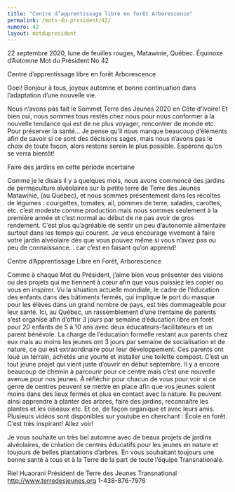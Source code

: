 ```yaml
---
title: "Centre d’apprentissage libre en forêt Arborescence"
permalink: /mots-du-president/42/
numero: 42
layout: motdupresident
---
```

22 septembre 2020, lune de feuilles rouges, Matawinie, Québec.
Équinoxe d’Automne
Mot du Président No 42

Centre d’apprentissage libre en forêt Arborescence

Goei! Bonjour à tous, joyeux automne et bonne continuation dans
l’adaptation d’une nouvelle vie.

Nous n’avons pas fait le Sommet Terre des Jeunes 2020 en Côte d’Ivoire!
Et bien oui, nous sommes tous restés chez nous pour nous conformer à la
nouvelle tendance qui est de ne plus voyager, rencontrer de monde etc. Pour
préserver la santé… Je pense qu’il nous manque beaucoup d’éléments
afin de savoir si ce sont des décisions sages, mais nous n’avons pas le
choix de toute façon, alors restons serein le plus possible. Espérons
qu’on se verra bientôt!

Faire des jardins en cette période incertaine

Comme je le disais il y a quelques mois, nous avons commencé des jardins de
permaculture alvéolaires sur la petite terre de Terre des Jeunes Matawinie,
(au Québec), et nous sommes présentement dans les récoltes de légumes :
courgettes, tomates, ail, pommes de terre, salades, carottes, etc. c’est
modeste comme production mais nous sommes seulement à la première année et
c’est normal au début de ne pas avoir de gros rendement. C’est plus
qu’agréable de sentir un peu d’autonomie alimentaire surtout dans les
temps qui courent. Je vous encourage vivement à faire votre jardin
alvéolaire dès que vous pouvez même si vous n’avez pas ou peu de
connaissance… car c’est en faisant qu’on apprend!

Centre d’Apprentissage Libre en Forêt, Arborescence

Comme à chaque Mot du Président, j’aime bien vous présenter des visions
ou des projets qui me tiennent à cœur afin que vous puissiez les copier ou
vous en inspirer.
Vu la situation actuelle mondiale, le cadre de l’éducation des enfants
dans des bâtiments fermés, qui implique le port du masque pour les élèves
dans un grand nombre de pays, est très dommageable pour leur santé.
Ici, au Québec, un rassemblement d’une trentaine de parents s’est
organisé afin d’offrir 3 jours par semaine d’éducation libre en forêt
pour 20 enfants de 5 à 10 ans avec deux éducateurs-facilitateurs et un
parent bénévole. La charge de l’éducation formelle restant aux parents
chez eux mais au moins les jeunes ont 3 jours par semaine de socialisation et
de nature, ce qui est extraordinaire pour leur développement. Ces parents
ont loué un terrain, achetés une yourte et installer une toilette compost.
C’est un tout jeune projet qui vient juste d’ouvrir en début septembre.
Il y a encore beaucoup de chemin à parcourir pour ce centre mais c’est une
nouvelle avenue pour nos jeunes. À réfléchir pour chacun de vous pour voir
si ce genre de centres peuvent se mettre en place afin que vos jeunes soient
moins dans des lieux fermés et plus en contact avec la nature. Ils peuvent
ainsi apprendre à planter des arbres, faire des jardins, reconnaître les
plantes et les oiseaux etc. Et ce, de façon organique et avec leurs amis.
Plusieurs vidéos sont disponibles sur youtube en cherchant : École en
forêt. C’est très inspirant! Allez voir!

Je vous souhaite un très bel automne avec de beaux projets de jardins
alvéolaires, de création de centres éducatifs pour les jeunes en nature et
toujours de belles plantations d’arbres. En vous souhaitant toujours une
bonne santé à tous et à la Terre de la part de toute l’équipe
Transnationale.

Riel Huaorani
Président de Terre des Jeunes Transnational
http://www.terredesjeunes.org
1-438-876-7976
